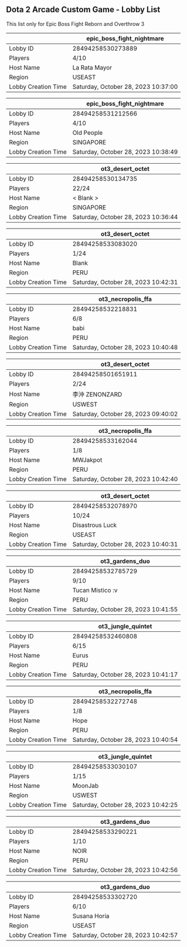 ## Dota 2 Arcade Custom Game - Lobby List

This list only for Epic Boss Fight Reborn and Overthrow 3

|  | epic_boss_fight_nightmare |
| ------ | ------ |
| Lobby ID | 28494258530273889 |
| Players | 4/10 |
| Host Name | La Rata Mayor |
| Region | USEAST |
| Lobby Creation Time | Saturday, October 28, 2023 10:37:00 |


|  | epic_boss_fight_nightmare |
| ------ | ------ |
| Lobby ID | 28494258531212566 |
| Players | 4/10 |
| Host Name | Old People |
| Region | SINGAPORE |
| Lobby Creation Time | Saturday, October 28, 2023 10:38:49 |


|  | ot3_desert_octet |
| ------ | ------ |
| Lobby ID | 28494258530134735 |
| Players | 22/24 |
| Host Name | < Blank > |
| Region | SINGAPORE |
| Lobby Creation Time | Saturday, October 28, 2023 10:36:44 |


|  | ot3_desert_octet |
| ------ | ------ |
| Lobby ID | 28494258533083020 |
| Players | 1/24 |
| Host Name | Blank |
| Region | PERU |
| Lobby Creation Time | Saturday, October 28, 2023 10:42:31 |


|  | ot3_necropolis_ffa |
| ------ | ------ |
| Lobby ID | 28494258532218831 |
| Players | 6/8 |
| Host Name | babi |
| Region | PERU |
| Lobby Creation Time | Saturday, October 28, 2023 10:40:48 |


|  | ot3_desert_octet |
| ------ | ------ |
| Lobby ID | 28494258501651911 |
| Players | 2/24 |
| Host Name | 李沖 ZENONZARD |
| Region | USWEST |
| Lobby Creation Time | Saturday, October 28, 2023 09:40:02 |


|  | ot3_necropolis_ffa |
| ------ | ------ |
| Lobby ID | 28494258533162044 |
| Players | 1/8 |
| Host Name | MWJakpot |
| Region | PERU |
| Lobby Creation Time | Saturday, October 28, 2023 10:42:40 |


|  | ot3_desert_octet |
| ------ | ------ |
| Lobby ID | 28494258532078970 |
| Players | 10/24 |
| Host Name | Disastrous Luck |
| Region | USEAST |
| Lobby Creation Time | Saturday, October 28, 2023 10:40:31 |


|  | ot3_gardens_duo |
| ------ | ------ |
| Lobby ID | 28494258532785729 |
| Players | 9/10 |
| Host Name | Tucan Mistico :v |
| Region | PERU |
| Lobby Creation Time | Saturday, October 28, 2023 10:41:55 |


|  | ot3_jungle_quintet |
| ------ | ------ |
| Lobby ID | 28494258532460808 |
| Players | 6/15 |
| Host Name | Eurus |
| Region | PERU |
| Lobby Creation Time | Saturday, October 28, 2023 10:41:17 |


|  | ot3_necropolis_ffa |
| ------ | ------ |
| Lobby ID | 28494258532272748 |
| Players | 1/8 |
| Host Name | Hope |
| Region | PERU |
| Lobby Creation Time | Saturday, October 28, 2023 10:40:54 |


|  | ot3_jungle_quintet |
| ------ | ------ |
| Lobby ID | 28494258533030107 |
| Players | 1/15 |
| Host Name | MoonJab |
| Region | USWEST |
| Lobby Creation Time | Saturday, October 28, 2023 10:42:25 |


|  | ot3_gardens_duo |
| ------ | ------ |
| Lobby ID | 28494258533290221 |
| Players | 1/10 |
| Host Name | NOIR |
| Region | PERU |
| Lobby Creation Time | Saturday, October 28, 2023 10:42:56 |


|  | ot3_gardens_duo |
| ------ | ------ |
| Lobby ID | 28494258533302720 |
| Players | 6/10 |
| Host Name | Susana Horia |
| Region | USEAST |
| Lobby Creation Time | Saturday, October 28, 2023 10:42:57 |


